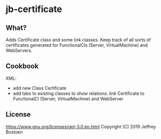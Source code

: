 # jb-certificate

## What?
Adds Certificate class and some link classes. Keep track of all sorts of certificates generated for FunctionalCIs (Server, VirtualMachine) and WebServers.

## Cookbook

XML:
- add new Class Certificate
- add tabs to existing classes to show relations: link Certificate to FunctionalCI (Server, VirtualMachine) and WebServer

## License
https://www.gnu.org/licenses/gpl-3.0.en.html
Copyright (C) 2019 Jeffrey Bostoen

